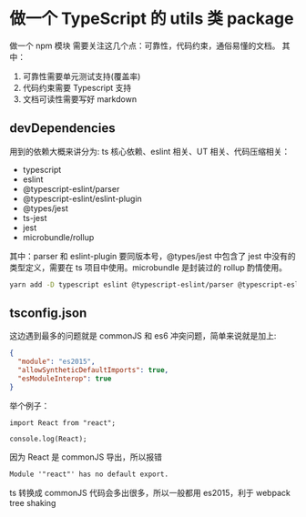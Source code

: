 # 做一个 TypeScript 的 utils 类 package

做一个 npm 模块 需要关注这几个点：可靠性，代码约束，通俗易懂的文档。
其中：

1. 可靠性需要单元测试支持(覆盖率)
2. 代码约束需要 Typescript 支持
3. 文档可读性需要写好 markdown

## devDependencies

用到的依赖大概来讲分为: ts 核心依赖、eslint 相关、UT 相关、代码压缩相关：

- typescript
- eslint
- @typescript-eslint/parser
- @typescript-eslint/eslint-plugin
- @types/jest
- ts-jest
- jest
- microbundle/rollup

其中：parser 和 eslint-plugin 要同版本号，@types/jest 中包含了 jest 中没有的类型定义，需要在 ts 项目中使用。microbundle 是封装过的 rollup 酌情使用。

```sh
yarn add -D typescript eslint @typescript-eslint/parser @typescript-eslint/eslint-plugin @types/jest ts-jest jest microbundle
```

## tsconfig.json

这边遇到最多的问题就是 commonJS 和 es6 冲突问题，简单来说就是加上:

```json
{
  "module": "es2015",
  "allowSyntheticDefaultImports": true,
  "esModuleInterop": true
}
```

举个例子：

```tsx
import React from "react";

console.log(React);
```

因为 React 是 commonJS 导出，所以报错

```txt
Module '"react"' has no default export.
```

ts 转换成 commonJS 代码会多出很多，所以一般都用 es2015，利于 webpack tree shaking

